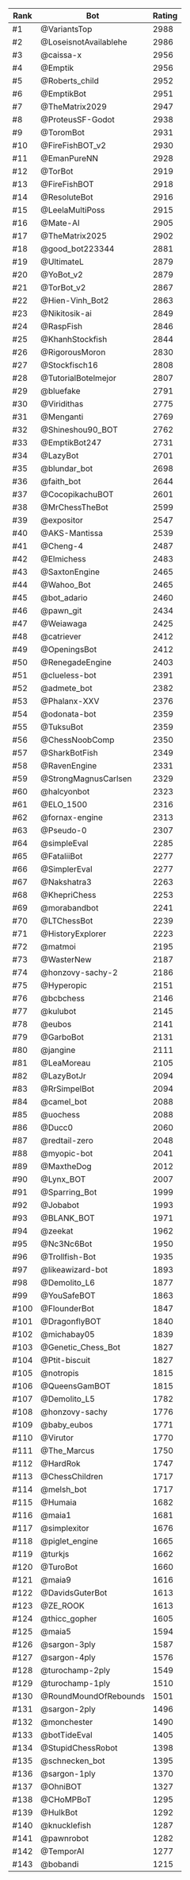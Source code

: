 Rank|Bot|Rating
---|---|---
#1|@VariantsTop|2988
#2|@LoseisnotAvailablehe|2986
#3|@caissa-x|2956
#4|@Emptik|2956
#5|@Roberts_child|2952
#6|@EmptikBot|2951
#7|@TheMatrix2029|2947
#8|@ProteusSF-Godot|2938
#9|@ToromBot|2931
#10|@FireFishBOT_v2|2930
#11|@EmanPureNN|2928
#12|@TorBot|2919
#13|@FireFishBOT|2918
#14|@ResoluteBot|2916
#15|@LeelaMultiPoss|2915
#16|@Mate-AI|2905
#17|@TheMatrix2025|2902
#18|@good_bot223344|2881
#19|@UltimateL|2879
#20|@YoBot_v2|2879
#21|@TorBot_v2|2867
#22|@Hien-Vinh_Bot2|2863
#23|@Nikitosik-ai|2849
#24|@RaspFish|2846
#25|@KhanhStockfish|2844
#26|@RigorousMoron|2830
#27|@Stockfisch16|2808
#28|@TutorialBotelmejor|2807
#29|@bluefake|2791
#30|@Viridithas|2775
#31|@Menganti|2769
#32|@Shineshou90_BOT|2762
#33|@EmptikBot247|2731
#34|@LazyBot|2701
#35|@blundar_bot|2698
#36|@faith_bot|2644
#37|@CocopikachuBOT|2601
#38|@MrChessTheBot|2599
#39|@expositor|2547
#40|@AKS-Mantissa|2539
#41|@Cheng-4|2487
#42|@Elmichess|2483
#43|@SaxtonEngine|2465
#44|@Wahoo_Bot|2465
#45|@bot_adario|2460
#46|@pawn_git|2434
#47|@Weiawaga|2425
#48|@catriever|2412
#49|@OpeningsBot|2412
#50|@RenegadeEngine|2403
#51|@clueless-bot|2391
#52|@admete_bot|2382
#53|@Phalanx-XXV|2376
#54|@odonata-bot|2359
#55|@TuksuBot|2359
#56|@ChessNoobComp|2350
#57|@SharkBotFish|2349
#58|@RavenEngine|2331
#59|@StrongMagnusCarlsen|2329
#60|@halcyonbot|2323
#61|@ELO_1500|2316
#62|@fornax-engine|2313
#63|@Pseudo-0|2307
#64|@simpleEval|2285
#65|@FataliiBot|2277
#66|@SimplerEval|2277
#67|@Nakshatra3|2263
#68|@KhepriChess|2253
#69|@morabandbot|2241
#70|@LTChessBot|2239
#71|@HistoryExplorer|2223
#72|@matmoi|2195
#73|@WasterNew|2187
#74|@honzovy-sachy-2|2186
#75|@Hyperopic|2151
#76|@bcbchess|2146
#77|@kulubot|2145
#78|@eubos|2141
#79|@GarboBot|2131
#80|@jangine|2111
#81|@LeaMoreau|2105
#82|@LazyBotJr|2094
#83|@RrSimpelBot|2094
#84|@camel_bot|2088
#85|@uochess|2088
#86|@Ducc0|2060
#87|@redtail-zero|2048
#88|@myopic-bot|2041
#89|@MaxtheDog|2012
#90|@Lynx_BOT|2007
#91|@Sparring_Bot|1999
#92|@Jobabot|1993
#93|@BLANK_BOT|1971
#94|@zeekat|1962
#95|@Nc3Nc6Bot|1950
#96|@Trollfish-Bot|1935
#97|@likeawizard-bot|1893
#98|@Demolito_L6|1877
#99|@YouSafeBOT|1863
#100|@FlounderBot|1847
#101|@DragonflyBOT|1840
#102|@michabay05|1839
#103|@Genetic_Chess_Bot|1827
#104|@Ptit-biscuit|1827
#105|@notropis|1815
#106|@QueensGamBOT|1815
#107|@Demolito_L5|1782
#108|@honzovy-sachy|1776
#109|@baby_eubos|1771
#110|@Virutor|1770
#111|@The_Marcus|1750
#112|@HardRok|1747
#113|@ChessChildren|1717
#114|@melsh_bot|1717
#115|@Humaia|1682
#116|@maia1|1681
#117|@simplexitor|1676
#118|@piglet_engine|1665
#119|@turkjs|1662
#120|@TuroBot|1660
#121|@maia9|1616
#122|@DavidsGuterBot|1613
#123|@ZE_ROOK|1613
#124|@thicc_gopher|1605
#125|@maia5|1594
#126|@sargon-3ply|1587
#127|@sargon-4ply|1576
#128|@turochamp-2ply|1549
#129|@turochamp-1ply|1510
#130|@RoundMoundOfRebounds|1501
#131|@sargon-2ply|1496
#132|@monchester|1490
#133|@botTideEval|1405
#134|@StupidChessRobot|1398
#135|@schnecken_bot|1395
#136|@sargon-1ply|1370
#137|@OhniBOT|1327
#138|@CHoMPBoT|1295
#139|@HulkBot|1292
#140|@knucklefish|1287
#141|@pawnrobot|1282
#142|@TemporAI|1277
#143|@bobandi|1215
